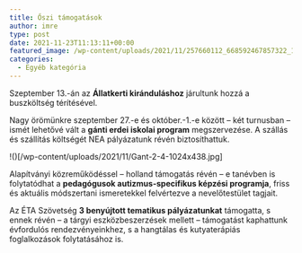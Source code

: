 ```yaml
---
title: Őszi támogatások
author: imre
type: post
date: 2021-11-23T11:13:11+00:00
featured_image: /wp-content/uploads/2021/11/257660112_668592467857322_1588269245964357406_n-1.jpg
categories:
  - Egyéb kategória
---
```

Szeptember 13.-án az __Állatkerti kiránduláshoz__ járultunk hozzá a buszköltség térítésével.


Nagy örömünkre szeptember 27.-e és október.-1.-e között – két turnusban – ismét lehetővé vált a __gánti erdei iskolai program__ megszervezése. A szállás és szállítás költségét NEA pályázatunk révén biztosíthattuk.

!()[/wp-content/uploads/2021/11/Gant-2-4-1024x438.jpg]

  Alapítványi közreműködéssel – holland támogatás révén – e tanévben is folytatódhat a __pedagógusok autizmus-specifikus képzési programja__, friss és aktuális módszertani ismeretekkel felvértezve a nevelőtestület tagjait.

  Az ÉTA Szövetség __3 benyújtott tematikus pályázatunkat__ támogatta, s ennek révén – a tárgyi eszközbeszerzések mellett &#8211; támogatást kaphattunk évfordulós rendezvényeinkhez, s a hangtálas és kutyaterápiás foglalkozások folytatásához is.
